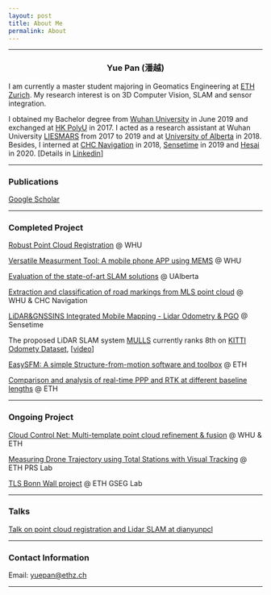 ```yaml
---
layout: post
title: About Me
permalink: About
---
```



------
### <center>Yue Pan (潘越)</center>

I am currently a master student majoring in Geomatics Engineering at [ETH Zurich](https://ethz.ch/en.html).  My research interest is on 3D Computer Vision, SLAM and sensor integration.

I obtained my Bachelor degree from [Wuhan University](https://en.whu.edu.cn/) in June 2019 and exchanged at [HK PolyU](https://www.polyu.edu.hk/web/en/home/index.html) in 2017. I acted as a research assistant at Wuhan University [LIESMARS](http://www.lmars.whu.edu.cn/en/) from 2017 to 2019 and at [University of Alberta](https://www.ualberta.ca/) in 2018. Besides, I interned at [CHC Navigation](https://www.chcnav.com/index) in 2018, [Sensetime](https://www.sensetime.com/en/) in 2019 and [Hesai](https://www.hesaitech.com/en/) in 2020. [Details in [Linkedin](https://www.linkedin.com/in/yue-pan-59461b148/)]

---

### Publications

[Google Scholar](https://scholar.google.com/citations?hl=en&user=PUlWya8AAAAJ)

---

### Completed Project

[Robust Point Cloud Registration](https://github.com/YuePanEdward/GH-ICP) @ WHU

[Versatile Measurment Tool: A mobile phone APP using MEMS](https://github.com/YuePanEdward/MeasureAPP) @ WHU

[Evaluation of the state-of-art SLAM solutions](https://github.com/YuePanEdward/VSLAM-LSLAM-Comparison) @ UAlberta

[Extraction and classification of road markings from MLS point cloud](https://github.com/YuePanEdward/RoadMarkingExtraction) @ WHU & CHC Navigation

[LiDAR&GNSSINS Integrated Mobile Mapping - Lidar Odometry & PGO](https://github.com/YuePanEdward/LLS-LOAM) @ Sensetime

The proposed LiDAR SLAM system [MULLS](https://github.com/YuePanEdward/MULLS) currently ranks 8th on [KITTI Odomety Dataset](http://www.cvlibs.net/datasets/kitti/eval_odometry_detail.php?&result=8586a345155a95a7b3bed82f932e6d9c04898320), [[video](https://youtu.be/85bGD55e3-0)]

[EasySFM: A simple Structure-from-motion software and toolbox](https://github.com/YuePanEdward/EasySFM) @ ETH

[Comparison and analysis of real-time PPP and RTK at different baseline lengths](https://github.com/YuePanEdward/GNSSLab) @ ETH

---

### Ongoing Project

[Cloud Control Net: Multi-template point cloud refinement & fusion](https://github.com/YuePanEdward/CloudControlNet) @ WHU & ETH

[Measuring Drone Trajectory using Total Stations with Visual Tracking](https://sirop.org/app/f76aed5f-95af-43db-a302-47ae994b03be) @ ETH PRS Lab

[TLS Bonn Wall project]() @ ETH GSEG Lab


---
### Talks

[Talk on point cloud registration and Lidar SLAM at dianyunpcl](https://www.bilibili.com/video/BV1Y54y1B7si?from=search&seid=10115392623998023724)

---

### Contact Information

Email: yuepan@ethz.ch

---

